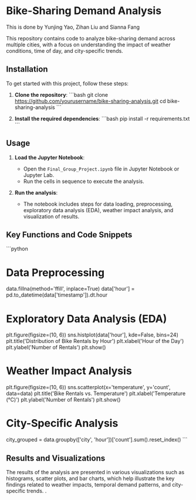 # Bike-Sharing Demand Analysis
This is done by Yunjing Yao, Zihan Liu and Sianna Fang

This repository contains code to analyze bike-sharing demand across multiple cities, with a focus on understanding the impact of weather conditions, time of day, and city-specific trends.

## Installation

To get started with this project, follow these steps:

1. **Clone the repository**:
    \```bash
    git clone https://github.com/yourusername/bike-sharing-analysis.git
    cd bike-sharing-analysis
    \```

2. **Install the required dependencies**:
    \```bash
    pip install -r requirements.txt
    \```

## Usage

1. **Load the Jupyter Notebook**:
   - Open the `Final_Group_Project.ipynb` file in Jupyter Notebook or Jupyter Lab.
   - Run the cells in sequence to execute the analysis.

2. **Run the analysis**:
   - The notebook includes steps for data loading, preprocessing, exploratory data analysis (EDA), weather impact analysis, and visualization of results.

## Key Functions and Code Snippets

\```python
# Data Preprocessing
data.fillna(method='ffill', inplace=True)
data['hour'] = pd.to_datetime(data['timestamp']).dt.hour

# Exploratory Data Analysis (EDA)
plt.figure(figsize=(10, 6))
sns.histplot(data['hour'], kde=False, bins=24)
plt.title('Distribution of Bike Rentals by Hour')
plt.xlabel('Hour of the Day')
plt.ylabel('Number of Rentals')
plt.show()

# Weather Impact Analysis
plt.figure(figsize=(10, 6))
sns.scatterplot(x='temperature', y='count', data=data)
plt.title('Bike Rentals vs. Temperature')
plt.xlabel('Temperature (°C)')
plt.ylabel('Number of Rentals')
plt.show()

# City-Specific Analysis
city_grouped = data.groupby(['city', 'hour'])['count'].sum().reset_index()
\```

## Results and Visualizations

The results of the analysis are presented in various visualizations such as histograms, scatter plots, and bar charts, which help illustrate the key findings related to weather impacts, temporal demand patterns, and city-specific trends.
.
